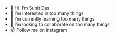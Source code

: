 - 👋 Hi, I’m Sunit Das
- 👀 I’m interested in too many things
- 🌱 I’m currently learning too many things
- 💞️ I’m looking to collaborate on too many things
- 📫 Follow me on instagram

<!---
Sunit5336/Sunit5336 is a ✨ special ✨ repository because its `README.md` (this file) appears on your GitHub profile.
You can click the Preview link to take a look at your changes.
--->
